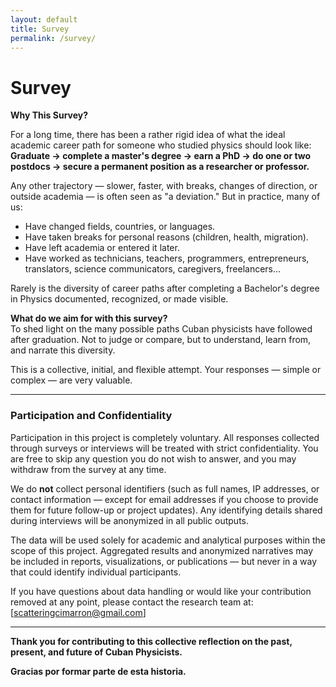 ```yaml
---
layout: default
title: Survey
permalink: /survey/
---
```


# Survey

**Why This Survey?**

For a long time, there has been a rather rigid idea of what the ideal academic career path for someone who studied physics should look like:  
**Graduate → complete a master's degree → earn a PhD → do one or two postdocs → secure a permanent position as a researcher or professor.**

Any other trajectory — slower, faster, with breaks, changes of direction, or outside academia — is often seen as "a deviation." But in practice, many of us:

- Have changed fields, countries, or languages.  
- Have taken breaks for personal reasons (children, health, migration).  
- Have left academia or entered it later.  
- Have worked as technicians, teachers, programmers, entrepreneurs, translators, science communicators, caregivers, freelancers...  

Rarely is the diversity of career paths after completing a Bachelor's degree in Physics documented, recognized, or made visible.  

**What do we aim for with this survey?**  
To shed light on the many possible paths Cuban physicists have followed after graduation. Not to judge or compare, but to understand, learn from, and narrate this diversity.

This is a collective, initial, and flexible attempt. Your responses — simple or complex — are very valuable.

---

### Participation and Confidentiality

Participation in this project is completely voluntary. All responses collected through surveys or interviews will be treated with strict confidentiality. You are free to skip any question you do not wish to answer, and you may withdraw from the survey at any time.

We do **not** collect personal identifiers (such as full names, IP addresses, or contact information — except for email addresses if you choose to provide them for future follow-up or project updates). Any identifying details shared during interviews will be anonymized in all public outputs.

The data will be used solely for academic and analytical purposes within the scope of this project. Aggregated results and anonymized narratives may be included in reports, visualizations, or publications — but never in a way that could identify individual participants.

If you have questions about data handling or would like your contribution removed at any point, please contact the research team at: [scatteringcimarron@gmail.com]

---

**Thank you for contributing to this collective reflection on the past, present, and future of Cuban Physicists.**

**Gracias por formar parte de esta historia.**
